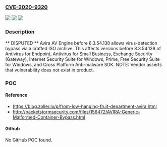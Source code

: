 ### [CVE-2020-9320](https://cve.mitre.org/cgi-bin/cvename.cgi?name=CVE-2020-9320)
![](https://img.shields.io/static/v1?label=Product&message=n%2Fa&color=blue)
![](https://img.shields.io/static/v1?label=Version&message=n%2Fa&color=blue)
![](https://img.shields.io/static/v1?label=Vulnerability&message=n%2Fa&color=brighgreen)

### Description

** DISPUTED ** Avira AV Engine before 8.3.54.138 allows virus-detection bypass via a crafted ISO archive. This affects versions before 8.3.54.138 of Antivirus for Endpoint, Antivirus for Small Business, Exchange Security (Gateway), Internet Security Suite for Windows, Prime, Free Security Suite for Windows, and Cross Platform Anti-malware SDK. NOTE: Vendor asserts that vulnerability does not exist in product.

### POC

#### Reference
- https://blog.zoller.lu/p/from-low-hanging-fruit-department-avira.html
- http://packetstormsecurity.com/files/156472/AVIRA-Generic-Malformed-Container-Bypass.html

#### Github
No GitHub POC found.

